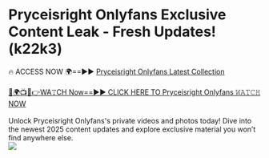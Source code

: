 # Pryceisright Onlyfans Exclusive Content Leak - Fresh Updates! (k22k3)

🔥 ACCESS NOW 🌍==►► <a href="https://tinyurl.com/kvy9nzfs" rel="nofollow">Pryceisright Onlyfans Latest Collection</a>
<br><br>
[🔴🌍📺📱👉WA𝚃CH Now==►► CLICK HERE TO Pryceisright Onlyfans 𝚆𝙰𝚃𝙲𝙷 NOW](https://tinyurl.com/kvy9nzfs)
<br><br>
Unlock Pryceisright Onlyfans's private videos and photos today! Dive into the newest 2025 content updates and explore exclusive material you won’t find anywhere else.
<br>
<a href="https://tinyurl.com/kvy9nzfs" rel="nofollow" data-target="animated-image.originalLink"><img src="https://camo.githubusercontent.com/8a4f000d20f83aca3bf7ec5f350d767afa0574a8a352519fd8cfa583a6f93a33/68747470733a2f2f692e696d6775722e636f6d2f644a486b345a712e676966" data-canonical-src="https://i.imgur.com/dJHk4Zq.gif" style="max-width: 100%; display: inline-block;" data-target="animated-image.originalImage"></a>
<br>
